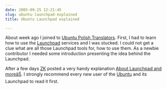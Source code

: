 ```yaml
---
date: 2005-09-25 12:21:45
slug: ubuntu-launchpad-explained
title: Ubuntu Launchpad explained

---
```


About week ago I joined to  [Ubuntu Polish Translators](https://launchpad.net/people/ubuntu-l10n-pl). 
First, I had to learn how to use the [Launchpad](https://launchpad.net/) services and I was stucked. 
I could not get a clue what are all those Launchpad tools for, how to use them. 
As a newbie contributor I needed some introduction presenting the idea behind the Launchpad.

After a few days [ZK](http://www.suxx.pl/blog) posted a very handy explanation 
[About Launchpad and moreâŚ](http://www.suxx.pl/blog/index.php/2005/09/20/about-launchpad-and-more/). 
I strongly recommend  every new user of the [Ubuntu](http://www.ubuntu.com) and its Launchpad to read it first.
